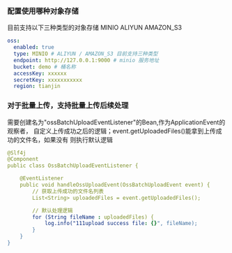 ### 配置使用哪种对象存储
目前支持以下三种类型的对象存储
MINIO
ALIYUN
AMAZON_S3
```yaml
oss:
  enabled: true
  type: MINIO # ALIYUN / AMAZON_S3 目前支持三种类型
  endpoint: http://127.0.0.1:9000 # minio 服务地址
  bucket: demo # 桶名称
  accessKey: xxxxxx
  secretKey: xxxxxxxxxxx
  region: tianjin
```

### 对于批量上传，支持批量上传后续处理
需要创建名为"ossBatchUploadEventListener"的Bean,作为ApplicationEvent的观察者，
自定义上传成功之后的逻辑；event.getUploadedFiles()能拿到上传成功的文件名，如果没有
则执行默认逻辑
```yaml
@Slf4j
@Component
public class OssBatchUploadEventListener {

    @EventListener
    public void handleOssUploadEvent(OssBatchUploadEvent event) {
        // 获取上传成功的文件名列表
        List<String> uploadedFiles = event.getUploadedFiles();

        // 默认处理逻辑
        for (String fileName : uploadedFiles) {
            log.info("111upload success file: {}", fileName);
        }
    }
}
```